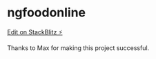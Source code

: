 # ngfoodonline

[Edit on StackBlitz ⚡️](https://stackblitz.com/edit/ngfoodonline)

Thanks to Max for making this project successful.
